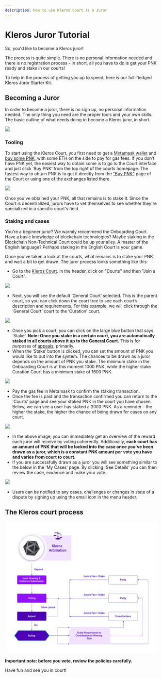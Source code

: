 ```yaml
---
description: How to use Kleros Court as a Juror
---
```


# Kleros Juror Tutorial

So, you'd like to become a Kleros juror!

The process is quite simple. There is no personal information needed and there is no registration process - in short, all you have to do is get your PNK ready and stake in our courts!

To help in the process of getting you up to speed, here is our full-fledged Kleros Juror Starter Kit.

## Becoming a Juror <a href="#becoming-a-juror" id="becoming-a-juror"></a>

In order to become a juror, there is no sign up, no personal information needed. The only thing you need are the proper tools and your own skills. The basic outline of what needs doing to become a Kleros juror, in short.

![](https://blog.kleros.io/content/images/2020/09/Jurors-start.png)

### Tooling <a href="#tooling" id="tooling"></a>

To start using the Kleros Court, you first need to get a [Metamask wallet](https://blog.wetrust.io/how-to-install-and-use-metamask-7210720ca047) and [buy some PNK](https://blog.kleros.io/how-to-buy-pnk-on-bitfinex-exchange/), with some ETH on the side to pay for gas fees. If you don’t have PNK yet, the easiest way to obtain some is to go to the Court interface and just click ‘Buy PNK’ from the top right of the courts homepage. The fastest way to obtain PNK is to get it directly from the ["Buy PNK"](https://court.kleros.io/tokens) page of the Court or using one of the exchanges listed there.

![](https://lh4.googleusercontent.com/UAFeO_EN4QapE-HVAxhyLnrnr6MEww84fTKkIJX0BzWRX7G664rC08wyXSz2Xvfe0pDqqBZ3dNBrQNHajz-mK-96BLIzHIVHpW3dLo-2_Mid1iJ4FKLLl4Q5aDO1m-GKJ_bu3V-C)

Once you've obtained your PNK, all that remains is to stake it. Since the Court is decentralized, jurors have to vet themselves to see whether they're specialized in a specific court's field.

### Staking and cases

You're a beginner juror? We warmly recommend the Onboarding Court. Have a basic knowledge of blockchain technologies? Maybe staking in the Blockchain Non-Technical Court could be up your alley. A master of the English language? Perhaps staking in the English Court is your game.

Once you’ve taken a look at the courts, what remains is to stake your PNK and wait a bit to get drawn. The juror process looks something like this:

* Go to the [Kleros Court](https://court.kleros.io/). In the header, click on "Courts" and then "Join a Court".

![](https://lh5.googleusercontent.com/iZM7CkC3W3B9_vjpHizGjSwj9EUFfw3luoUDQm6CJnepjbNmM6q8bsk9yuiQ1r5VE050QYkmd833-X7y8GRNICoE0wGp8WHv_92BK4K_yl9gvELflBA1VhlVFgD1n459iNFK0rjq)

* Next, you will see the default ‘General Court’ selected. This is the parent court, so you can click down the court tree to see each court’s description and requirements. For this example, we will click through the ‘General Court’ court to the ‘Curation’ court.

![](https://blog.kleros.io/content/images/2020/07/image-19.png)

* Once you pick a court, you can click on the large blue button that says ‘Stake’. **Note: Once you stake in a certain court, you are automatically staked in all courts above it up to the General Court.** This is for purposes of [appeals](https://blog.kleros.io/kleros-decentralized-token-listing-appeal-fees/), primarily.
* When the ‘Stake’ button is clicked, you can set the amount of PNK you would like to put into the system. The chances to be drawn as a juror depends on the amount of PNK you stake. The minimum stake in the Onboarding Court is at this moment 1000 PNK, while the higher stake Curation Court has a minimum stake of 1600 PNK.

![](https://blog.kleros.io/content/images/2020/07/image-15.png)

* Pay the gas fee in Metamask to confirm the staking transaction.
* Once the fee is paid and the transaction confirmed you can return to the 'Courts' page and see your staked PNK in the court you have chosen. Below, we can see a user has staked a 3000 PNK. As a reminder - the higher the stake, the higher the chance of being drawn for cases on any court.

![](https://blog.kleros.io/content/images/2020/07/image-16.png)

* In the above image, you can immediately get an overview of the reward each juror will receive by voting coherently. Additionally, **each court has an amount of PNK that will be locked into the case once you've been drawn as a juror, which is a constant PNK amount per vote you have and varies from court to court.**
* If you are successfully drawn as a juror you will see something similar to the below in the 'My Cases' page. By clicking 'See Details' you can then review the case, evidence and make your vote.

![](https://blog.kleros.io/content/images/2020/07/image-17.png)

* Users can be notified to any cases, challenges or changes in state of a dispute by signing up using the email icon in the menu header.

## The Kleros court process

![Kleros Court process](<../../.gitbook/assets/image (1) (1) (1) (1).png>)

**Important note: before you vote, review the policies carefully.**

Have fun and see you in court!
